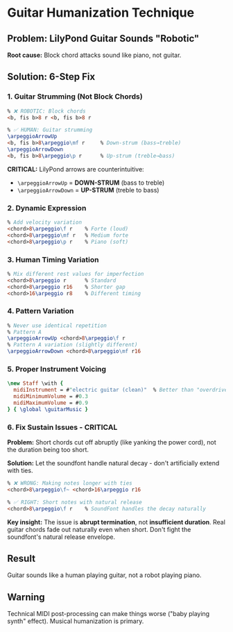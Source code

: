 # Guitar Humanization Technique

## **Problem:** LilyPond Guitar Sounds "Robotic"

**Root cause:** Block chord attacks sound like piano, not guitar.

## **Solution: 6-Step Fix**

### **1. Guitar Strumming (Not Block Chords)**
```lilypond
% ❌ ROBOTIC: Block chords
<b, fis b>8 r <b, fis b>8 r

% ✅ HUMAN: Guitar strumming  
\arpeggioArrowUp
<b, fis b>8\arpeggio\mf r     % Down-strum (bass→treble)
\arpeggioArrowDown 
<b, fis b>8\arpeggio\p r      % Up-strum (treble→bass)
```

**CRITICAL:** LilyPond arrows are counterintuitive:
- `\arpeggioArrowUp` = **DOWN-STRUM** (bass to treble)
- `\arpeggioArrowDown` = **UP-STRUM** (treble to bass)

### **2. Dynamic Expression**
```lilypond
% Add velocity variation
<chord>8\arpeggio\f r    % Forte (loud)
<chord>8\arpeggio\mf r   % Medium forte
<chord>8\arpeggio\p r    % Piano (soft)
```

### **3. Human Timing Variation**
```lilypond
% Mix different rest values for imperfection
<chord>8\arpeggio r      % Standard
<chord>8\arpeggio r16    % Shorter gap
<chord>16\arpeggio r8    % Different timing
```

### **4. Pattern Variation**
```lilypond
% Never use identical repetition
% Pattern A
\arpeggioArrowUp <chord>8\arpeggio\f r
% Pattern A variation (slightly different)
\arpeggioArrowDown <chord>8\arpeggio\mf r16
```

### **5. Proper Instrument Voicing**
```lilypond
\new Staff \with {
  midiInstrument = #"electric guitar (clean)"  % Better than "overdriven"
  midiMinimumVolume = #0.3
  midiMaximumVolume = #0.9
} { \global \guitarMusic }
```

### **6. Fix Sustain Issues - CRITICAL**
**Problem:** Short chords cut off abruptly (like yanking the power cord), not the duration being too short.

**Solution:** Let the soundfont handle natural decay - don't artificially extend with ties.

```lilypond
% ❌ WRONG: Making notes longer with ties
<chord>8\arpeggio\f~ <chord>16\arpeggio r16

% ✅ RIGHT: Short notes with natural release
<chord>8\arpeggio\f r    % SoundFont handles the decay naturally
```

**Key insight:** The issue is **abrupt termination**, not **insufficient duration**. Real guitar chords fade out naturally even when short. Don't fight the soundfont's natural release envelope.

## **Result**
Guitar sounds like a human playing guitar, not a robot playing piano.

## **Warning**
Technical MIDI post-processing can make things worse ("baby playing synth" effect). Musical humanization is primary. 